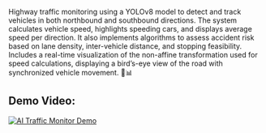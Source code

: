 Highway traffic monitoring using a YOLOv8 model to detect and track vehicles in both northbound and southbound directions. The system calculates vehicle speed, highlights speeding cars, and displays average speed per direction. It also implements algorithms to assess accident risk based on lane density, inter-vehicle distance, and stopping feasibility. Includes a real-time visualization of the non-affine transformation used for speed calculations, displaying a bird’s-eye view of the road with synchronized vehicle movement. 🚗📊

## Demo Video:
[![AI Traffic Monitor Demo](https://img.youtube.com/vi/-UnipUNmIdg/maxresdefault.jpg)](https://youtu.be/-UnipUNmIdg)
